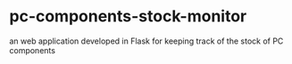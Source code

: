 # pc-components-stock-monitor
an web application developed in Flask for keeping track of the stock of PC components
